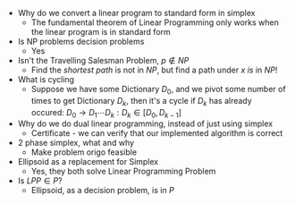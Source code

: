 - Why do we convert a linear program to standard form in simplex
	- The fundamental theorem of Linear Programming only works when the linear program is in standard form
- Is NP problems decision problems
	- Yes
- Isn't the Travelling Salesman Problem, $p \notin NP$
	- Find the _shortest path_ is not in $NP$, but find a path under $x$ _is_ in $NP$!
- What is cycling
	- Suppose we have some Dictionary $D_0$, and we pivot some number of times to get Dictionary $D_k$, then it's a cycle if $D_k$ has already occured: $D_0 \rightarrow D_1 \cdots D_k : D_k \in [D_0, D_{k-1}]$
- Why do we do dual linear programming, instead of just using simplex
	- Certificate - we can verify that our implemented algorithm is correct
- 2 phase simplex, what and why
	- Make problem origo feasible
- Ellipsoid as a replacement for Simplex
	- Yes, they both solve Linear Programming Problem 
- Is $LPP \in P$?
	- Ellipsoid, as a decision problem, is in $P$
